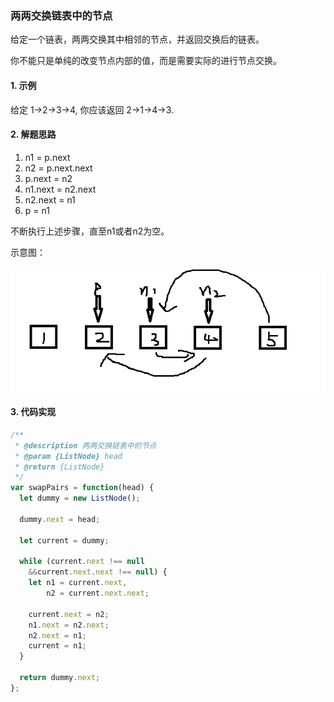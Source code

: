 ### 两两交换链表中的节点

给定一个链表，两两交换其中相邻的节点，并返回交换后的链表。

你不能只是单纯的改变节点内部的值，而是需要实际的进行节点交换。

#### 1. 示例

  给定 1->2->3->4, 你应该返回 2->1->4->3.

#### 2. 解题思路

  1. n1 = p.next
  2. n2 = p.next.next
  3. p.next = n2
  4. n1.next = n2.next
  5. n2.next = n1
  6. p = n1

  不断执行上述步骤，直至n1或者n2为空。

  示意图：

  ![sd](./images/sd.png)

#### 3. 代码实现

```js
/**
 * @description 两两交换链表中的节点
 * @param {ListNode} head
 * @return {ListNode}
 */
var swapPairs = function(head) {
  let dummy = new ListNode();

  dummy.next = head;

  let current = dummy;

  while (current.next !== null
    &&current.next.next !== null) {
    let n1 = current.next,
        n2 = current.next.next;

    current.next = n2;
    n1.next = n2.next;
    n2.next = n1;
    current = n1;
  }

  return dummy.next;
};
```